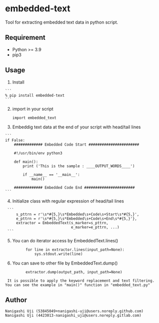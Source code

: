 # embedded-text

Tool for extracting embedded text data in python script.

## Requirement

  - Python >= 3.9
  - pip3

## Usage

  1. Install

    ```
    % pip install embedded-text
    ```

  2. import in your script

     ```
     import embedded_text
     ```

  3. Embeddig text data at the end of your script with head/tail lines

    ```
    if False:
        ############# Embedded Code Start #######################
    
        #!/usr/bin/env python3
    
        def main():
            print ('This is the sample : ____OUTPUT_WORDS____')
            
            if __name__ == '__main__':
                main()
            
        ############# Embedded Code End #######################
    ``` 

   4. Initialize class with regular expression of head/tail lines

     ```
         s_pttrn = r'\s*#{5,}\s*Embedded\s+Code\s+Start\s*#{5,}',
         e_pttrn = r'\s*#{5,}\s*Embedded\s+Code\s+End\s*#{5,}'},
         extractor = EmbeddedText(s_marker=s_pttrn,
                                  e_marker=e_pttrn, ...)
     ```

   5. You can do iterator access by EmbeddedText.lines()

      ```
            for line in extractor.lines(input_path=None):
                sys.stdout.write(line)
      ```

   5. You can save to other file by EmbeddedText.dump()

      ```
            extractor.dump(output_path, input_path=None)
      ```

     It is possible to apply the keyword replacement and text filtering. You can see the example in "main()" function in "embedded_text.py"

## Author
    Nanigashi Uji (53845049+nanigashi-uji@users.noreply.github.com)
    Nanigashi Uji (4423013-nanigashi_uji@users.noreply.gitlab.com)
